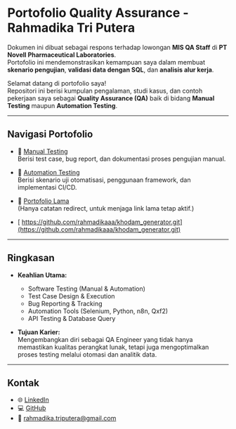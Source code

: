 # Portofolio Quality Assurance - Rahmadika Tri Putera
Dokumen ini dibuat sebagai respons terhadap lowongan **MIS QA Staff** di **PT Novell Pharmaceutical Laboratories**.  
Portofolio ini mendemonstrasikan kemampuan saya dalam membuat **skenario pengujian**, **validasi data dengan SQL**, dan **analisis alur kerja**.

Selamat datang di portofolio saya!  
Repositori ini berisi kumpulan pengalaman, studi kasus, dan contoh pekerjaan saya sebagai **Quality Assurance (QA)** baik di bidang **Manual Testing** maupun **Automation Testing**.  

---

##  Navigasi Portofolio

- 📑 [Manual Testing](./Manual%20Testing.md)  
  Berisi test case, bug report, dan dokumentasi proses pengujian manual.  

- 🤖 [Automation Testing](./Automation%20Testing.md)  
  Berisi skenario uji otomatisasi, penggunaan framework, dan implementasi CI/CD.  

- 📝 [Portofolio Lama](./Portofolio%20Rahmadika)  
  (Hanya catatan redirect, untuk menjaga link lama tetap aktif.)

- [  https://github.com/rahmadikaaa/khodam_generator.git](https://github.com/rahmadikaaa/khodam_generator.git)

---

## Ringkasan

- **Keahlian Utama:**  
  - Software Testing (Manual & Automation)  
  - Test Case Design & Execution  
  - Bug Reporting & Tracking  
  - Automation Tools (Selenium, Python, n8n, Qxf2)  
  - API Testing & Database Query  

- **Tujuan Karier:**  
  Mengembangkan diri sebagai QA Engineer yang tidak hanya memastikan kualitas perangkat lunak, tetapi juga mengoptimalkan proses testing melalui otomasi dan analitik data.  

---

## Kontak

- 🌐 [LinkedIn](https://www.linkedin.com/in/rahmadikaaa)  
- 💻 [GitHub](https://github.com/rahmadikaaa)  
- 📧 rahmadika.triputera@gmail.com  
